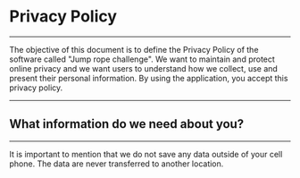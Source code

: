 # Privacy Policy
***
The objective of this document is to define the Privacy Policy of the software called "Jump rope challenge". We want to maintain and protect online privacy and we want users to understand how we collect, use and present their personal information. By using the application, you accept this privacy policy.
***
## What information do we need about you?
***
It is important to mention that we do not save any data outside of your cell phone. The data are never transferred to another location.
